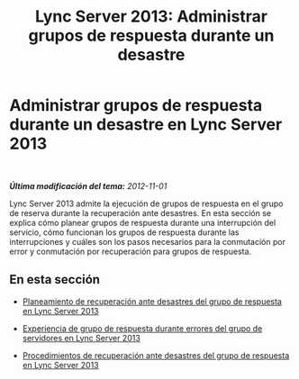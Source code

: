 ﻿---
title: 'Lync Server 2013: Administrar grupos de respuesta durante un desastre'
TOCTitle: Administrar grupos de respuesta durante un desastre
ms:assetid: 9f14e677-7be8-4f08-88ba-444ec2148ce8
ms:mtpsurl: https://technet.microsoft.com/es-es/library/JJ688154(v=OCS.15)
ms:contentKeyID: 49889503
ms.date: 01/07/2017
mtps_version: v=OCS.15
ms.translationtype: HT
---

# Administrar grupos de respuesta durante un desastre en Lync Server 2013

 

_**Última modificación del tema:** 2012-11-01_

Lync Server 2013 admite la ejecución de grupos de respuesta en el grupo de reserva durante la recuperación ante desastres. En esta sección se explica cómo planear grupos de respuesta durante una interrupción del servicio, cómo funcionan los grupos de respuesta durante las interrupciones y cuáles son los pasos necesarios para la conmutación por error y conmutación por recuperación para grupos de respuesta.

## En esta sección

  - [Planeamiento de recuperación ante desastres del grupo de respuesta en Lync Server 2013](lync-server-2013-planning-for-response-group-disaster-recovery.md)

  - [Experiencia de grupo de respuesta durante errores del grupo de servidores en Lync Server 2013](lync-server-2013-response-group-experience-during-pool-failure.md)

  - [Procedimientos de recuperación ante desastres del grupo de respuesta en Lync Server 2013](lync-server-2013-response-group-disaster-recovery-procedures.md)

